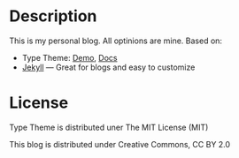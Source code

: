 # Description
This is my personal blog. All optinions are mine.
Based on:
* Type Theme: [Demo](https://rohanchandra.github.io/type-theme/), [Docs](https://rohanchandra.github.io/project/type/)
* [Jekyll](http://jekyllrb.com) — Great for blogs and easy to customize

# License
Type Theme is distributed uner The MIT License (MIT)

This blog is distributed under Creative Commons, CC BY 2.0
